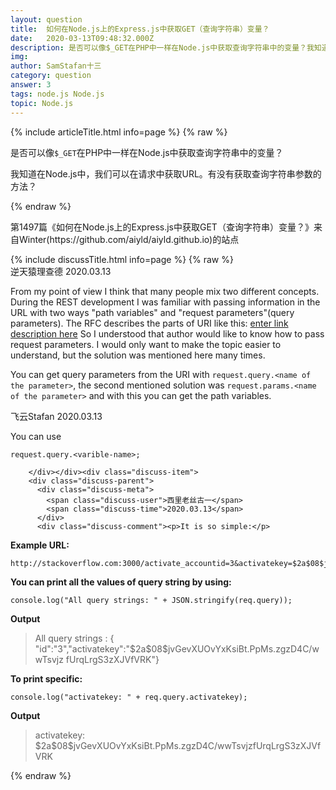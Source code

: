 ```yaml
---
layout: question
title:  如何在Node.js上的Express.js中获取GET（查询字符串）变量？
date:   2020-03-13T09:48:32.000Z
description: 是否可以像$_GET在PHP中一样在Node.js中获取查询字符串中的变量？我知道在Node.js中，我们可以在请求中获取URL。有没有获取查询字符串...
img: 
author: SamStafan十三
category: question
answer: 3
tags: node.js Node.js
topic: Node.js
---
```

<div class="article-root">
  <div class="article">
    {% include articleTitle.html info=page %}
    {% raw %}
    <div class="article-content"><p><font style="vertical-align: inherit;"><font style="vertical-align: inherit;">是否可以像</font></font><code>$_GET</code><font style="vertical-align: inherit;"><font style="vertical-align: inherit;">在PHP中</font><font style="vertical-align: inherit;">一样在Node.js中获取查询字符串中的变量</font><font style="vertical-align: inherit;">？</font></font></p>

<p><font style="vertical-align: inherit;"><font style="vertical-align: inherit;">我知道在Node.js中，我们可以在请求中获取URL。</font><font style="vertical-align: inherit;">有没有获取查询字符串参数的方法？</font></font></p></div>
    {% endraw %}
  </div>
  <p class="winter_mark">第1497篇《如何在Node.js上的Express.js中获取GET（查询字符串）变量？》来自Winter(https://github.com/aiyld/aiyld.github.io)的站点</p>
  <div class="discuss-wrapper">
    {% include discussTitle.html info=page %}
    {% raw %}
    <div class="discuss-list">
    <div class="discuss-item">
        <div class="discuss-parent">
          <div class="discuss-meta">
            <span class="discuss-user">逆天猿理查德</span>
            <span class="discuss-time">2020.03.13</span>
          </div>
          <div class="discuss-comment"><p>From my point of view I think that many people mix two different concepts. During the REST development I was familiar with passing information in the URL with two ways "path variables" and "request parameters"(query parameters). The RFC describes the parts of URI like this: <a href="https://tools.ietf.org/html/rfc3986#section-3" rel="nofollow noreferrer">enter link description here</a> So I understood that author would like to know how to pass request parameters. I would only want to make the topic easier to understand, but the solution was mentioned here many times. </p>

<p>You can get query parameters from the URI with <code>request.query.&lt;name of the parameter&gt;</code>, the second mentioned solution was <code>request.params.&lt;name of the parameter&gt;</code> and with this you can get the path variables.</p></div>
        </div></div><div class="discuss-item">
        <div class="discuss-parent">
          <div class="discuss-meta">
            <span class="discuss-user">飞云Stafan</span>
            <span class="discuss-time">2020.03.13</span>
          </div>
          <div class="discuss-comment"><p>You can use</p>

<pre><code>request.query.&lt;varible-name&gt;;
</code></pre></div>
        </div></div><div class="discuss-item">
        <div class="discuss-parent">
          <div class="discuss-meta">
            <span class="discuss-user">西里老丝古一</span>
            <span class="discuss-time">2020.03.13</span>
          </div>
          <div class="discuss-comment"><p>It is so simple:</p>

<p><strong>Example URL:</strong></p>

<pre><code>http://stackoverflow.com:3000/activate_accountid=3&amp;activatekey=$2a$08$jvGevXUOvYxKsiBt.PpMs.zgzD4C/wwTsvjzfUrqLrgS3zXJVfVRK
</code></pre>

<p><strong>You can print all the values of query string by using:</strong></p>

<pre><code>console.log("All query strings: " + JSON.stringify(req.query));
</code></pre>

<p><strong>Output</strong></p>

<blockquote>
  <p>All query strings : { "id":"3","activatekey":"$2a$08$jvGevXUOvYxKsiBt.PpMs.zgzD4C/wwTsvjz
  fUrqLrgS3zXJVfVRK"}</p>
</blockquote>

<p><strong>To print specific:</strong></p>

<pre><code>console.log("activatekey: " + req.query.activatekey);
</code></pre>

<p><strong>Output</strong></p>

<blockquote>
  <p>activatekey: $2a$08$jvGevXUOvYxKsiBt.PpMs.zgzD4C/wwTsvjzfUrqLrgS3zXJVfVRK</p>
</blockquote></div>
        </div></div>
    </div>
    {% endraw %}
  </div>
<div>
